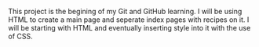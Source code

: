 This project is the begining of my Git and GitHub learning.
I will be using HTML to create a main page and seperate index pages 
with recipes on it.
I will be starting with HTML and eventually inserting style into it
with the use of CSS.